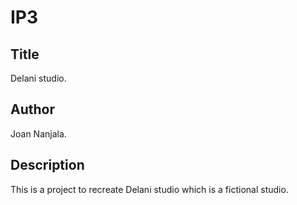 # IP3
<h2>Title</h2>
Delani studio.

<h2>Author</h2>
Joan Nanjala.

<h2>Description</h2>
This is a project to recreate Delani studio which is a fictional studio.

<h2></h2>